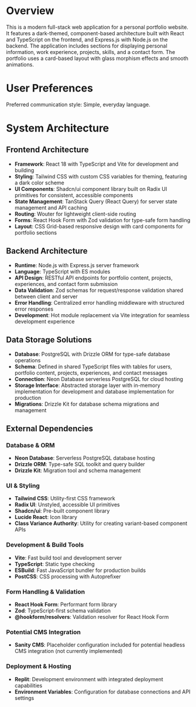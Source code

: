 # Overview

This is a modern full-stack web application for a personal portfolio website. It features a dark-themed, component-based architecture built with React and TypeScript on the frontend, and Express.js with Node.js on the backend. The application includes sections for displaying personal information, work experience, projects, skills, and a contact form. The portfolio uses a card-based layout with glass morphism effects and smooth animations.

# User Preferences

Preferred communication style: Simple, everyday language.

# System Architecture

## Frontend Architecture
- **Framework**: React 18 with TypeScript and Vite for development and building
- **Styling**: Tailwind CSS with custom CSS variables for theming, featuring a dark color scheme
- **UI Components**: Shadcn/ui component library built on Radix UI primitives for consistent, accessible components
- **State Management**: TanStack Query (React Query) for server state management and API caching
- **Routing**: Wouter for lightweight client-side routing
- **Forms**: React Hook Form with Zod validation for type-safe form handling
- **Layout**: CSS Grid-based responsive design with card components for portfolio sections

## Backend Architecture
- **Runtime**: Node.js with Express.js server framework
- **Language**: TypeScript with ES modules
- **API Design**: RESTful API endpoints for portfolio content, projects, experiences, and contact form submission
- **Data Validation**: Zod schemas for request/response validation shared between client and server
- **Error Handling**: Centralized error handling middleware with structured error responses
- **Development**: Hot module replacement via Vite integration for seamless development experience

## Data Storage Solutions
- **Database**: PostgreSQL with Drizzle ORM for type-safe database operations
- **Schema**: Defined in shared TypeScript files with tables for users, portfolio content, projects, experiences, and contact messages
- **Connection**: Neon Database serverless PostgreSQL for cloud hosting
- **Storage Interface**: Abstracted storage layer with in-memory implementation for development and database implementation for production
- **Migrations**: Drizzle Kit for database schema migrations and management

## External Dependencies

### Database & ORM
- **Neon Database**: Serverless PostgreSQL database hosting
- **Drizzle ORM**: Type-safe SQL toolkit and query builder
- **Drizzle Kit**: Migration tool and schema management

### UI & Styling
- **Tailwind CSS**: Utility-first CSS framework
- **Radix UI**: Unstyled, accessible UI primitives
- **Shadcn/ui**: Pre-built component library
- **Lucide React**: Icon library
- **Class Variance Authority**: Utility for creating variant-based component APIs

### Development & Build Tools
- **Vite**: Fast build tool and development server
- **TypeScript**: Static type checking
- **ESBuild**: Fast JavaScript bundler for production builds
- **PostCSS**: CSS processing with Autoprefixer

### Form Handling & Validation
- **React Hook Form**: Performant form library
- **Zod**: TypeScript-first schema validation
- **@hookform/resolvers**: Validation resolver for React Hook Form

### Potential CMS Integration
- **Sanity CMS**: Placeholder configuration included for potential headless CMS integration (not currently implemented)

### Deployment & Hosting
- **Replit**: Development environment with integrated deployment capabilities
- **Environment Variables**: Configuration for database connections and API settings